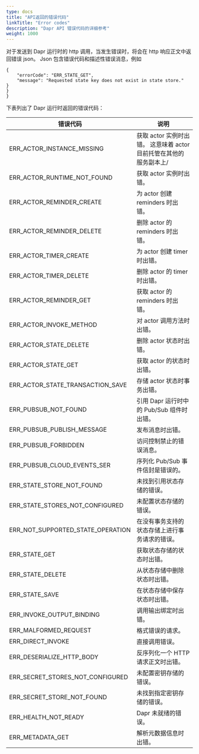```yaml
---
type: docs
title: "API返回的错误代码"
linkTitle: "Error codes"
description: "Dapr API 错误代码的详细参考"
weight: 1000
---
```


对于发送到 Dapr 运行时的 http 调用，当发生错误时，将会在 http 响应正文中返回错误 json。 Json 包含错误代码和描述性错误消息，例如
```
{
    "errorCode": "ERR_STATE_GET",
    "message": "Requested state key does not exist in state store."
}
}
}
```

下表列出了 Dapr 运行时返回的错误代码：

| 错误代码                                  | 说明                                        |
| ------------------------------------- | ----------------------------------------- |
| ERR_ACTOR_INSTANCE_MISSING          | 获取 actor 实例时出错。 这意味着 actor 目前托管在其他的服务副本上/ |
| ERR_ACTOR_RUNTIME_NOT_FOUND       | 获取 actor 实例时出错。                           |
| ERR_ACTOR_REMINDER_CREATE           | 为 actor 创建 reminders 时出错。                 |
| ERR_ACTOR_REMINDER_DELETE           | 删除 actor 的 reminders 时出错。                 |
| ERR_ACTOR_TIMER_CREATE              | 为 actor 创建 timer 时出错。                     |
| ERR_ACTOR_TIMER_DELETE              | 删除 actor 的 timer 时出错。                     |
| ERR_ACTOR_REMINDER_GET              | 获取 actor 的 reminders 时出错。                 |
| ERR_ACTOR_INVOKE_METHOD             | 对 actor 调用方法时出错。                          |
| ERR_ACTOR_STATE_DELETE              | 删除 actor 状态时出错。                           |
| ERR_ACTOR_STATE_GET                 | 获取 actor 的状态时出错。                          |
| ERR_ACTOR_STATE_TRANSACTION_SAVE  | 存储 actor 状态时事务出错。                         |
| ERR_PUBSUB_NOT_FOUND                | 引用 Dapr 运行时中的 Pub/Sub 组件时出错。              |
| ERR_PUBSUB_PUBLISH_MESSAGE          | 发布消息时出错。                                  |
| ERR_PUBSUB_FORBIDDEN                | 访问控制禁止的错误消息。                              |
| ERR_PUBSUB_CLOUD_EVENTS_SER       | 序列化 Pub/Sub 事件信封是错误的。                     |
| ERR_STATE_STORE_NOT_FOUND         | 未找到引用状态存储的错误。                             |
| ERR_STATE_STORES_NOT_CONFIGURED   | 未配置状态存储的错误。                               |
| ERR_NOT_SUPPORTED_STATE_OPERATION | 在没有事务支持的状态存储上进行事务请求的错误。                   |
| ERR_STATE_GET                       | 获取状态存储的状态时出错。                             |
| ERR_STATE_DELETE                    | 从状态存储中删除状态时出错。                            |
| ERR_STATE_SAVE                      | 在状态存储中保存状态时出错。                            |
| ERR_INVOKE_OUTPUT_BINDING           | 调用输出绑定时出错。                                |
| ERR_MALFORMED_REQUEST               | 格式错误的请求。                                  |
| ERR_DIRECT_INVOKE                   | 直接调用错误。                                   |
| ERR_DESERIALIZE_HTTP_BODY           | 反序列化一个 HTTP 请求正文时出错。                      |
| ERR_SECRET_STORES_NOT_CONFIGURED  | 未配置密钥存储的错误。                               |
| ERR_SECRET_STORE_NOT_FOUND        | 未找到指定密钥存储的错误。                             |
| ERR_HEALTH_NOT_READY                | Dapr 未就绪的错误。                              |
| ERR_METADATA_GET                    | 解析元数据信息时出错。                               |
